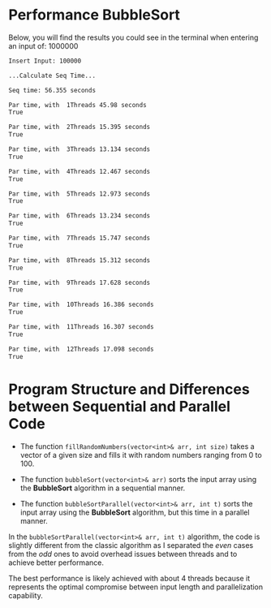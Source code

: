 # Performance BubbleSort
Below, you will find the results you could see in the terminal when entering an input of: 1000000

```bash
Insert Input: 100000

...Calculate Seq Time...

Seq time: 56.355 seconds

Par time, with  1Threads 45.98 seconds
True

Par time, with  2Threads 15.395 seconds
True

Par time, with  3Threads 13.134 seconds
True

Par time, with  4Threads 12.467 seconds
True

Par time, with  5Threads 12.973 seconds
True

Par time, with  6Threads 13.234 seconds
True

Par time, with  7Threads 15.747 seconds
True

Par time, with  8Threads 15.312 seconds
True

Par time, with  9Threads 17.628 seconds
True

Par time, with  10Threads 16.386 seconds
True

Par time, with  11Threads 16.307 seconds
True

Par time, with  12Threads 17.098 seconds
True
```

# Program Structure and Differences between Sequential and Parallel Code

- The function `fillRandomNumbers(vector<int>& arr, int size)` takes a vector of a given size and fills it with random numbers ranging from 0 to 100.

- The function `bubbleSort(vector<int>& arr)` sorts the input array using the **BubbleSort** algorithm in a sequential manner.

- The function `bubbleSortParallel(vector<int>& arr, int t)` sorts the input array using the **BubbleSort** algorithm, but this time in a parallel manner.

In the `bubbleSortParallel(vector<int>& arr, int t)` algorithm, the code is slightly different from the classic algorithm as I separated the *even* cases from the *odd* ones to avoid overhead issues between threads and to achieve better performance.

The best performance is likely achieved with about 4 threads because it represents the optimal compromise between input length and parallelization capability.